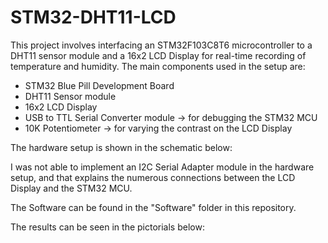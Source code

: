 # STM32-DHT11-LCD
This project involves interfacing an STM32F103C8T6 microcontroller to a DHT11 sensor module and a 16x2 LCD Display for real-time recording of temperature and humidity.
The main components used in the setup are:
- STM32 Blue Pill Development Board
- DHT11 Sensor module
- 16x2 LCD Display
- USB to TTL Serial Converter module -> for debugging the STM32 MCU
- 10K Potentiometer -> for varying the contrast on the LCD Display

The hardware setup is shown in the schematic below:

I was not able to implement an I2C Serial Adapter module in the hardware setup, and that explains the numerous connections between the LCD Display and the STM32 MCU.

The Software can be found in the "Software" folder in this repository.

The results can be seen in the pictorials below:
